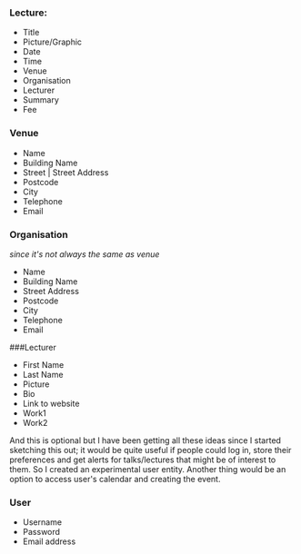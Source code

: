 ### Lecture:* Title * Picture/Graphic * Date* Time* Venue * Organisation * Lecturer * Summary * Fee### Venue* Name * Building Name * Street | Street Address * Postcode * City * Telephone * Email### Organisation _since it's not always the same as venue_* Name * Building Name * Street Address * Postcode * City * Telephone* Email###Lecturer* First Name * Last Name * Picture * Bio * Link to website * Work1 * Work2 And this is optional but I have been getting all these ideas since I started sketching this out; it would be quite useful if people could log in, store their preferences and get alerts for talks/lectures that might be of interest to them. So I created an experimental user entity. Another thing would be an option to access user's calendar and creating the event.### User* Username * Password * Email address 